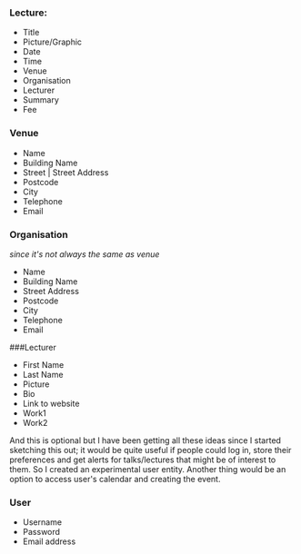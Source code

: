 ### Lecture:* Title * Picture/Graphic * Date* Time* Venue * Organisation * Lecturer * Summary * Fee### Venue* Name * Building Name * Street | Street Address * Postcode * City * Telephone * Email### Organisation _since it's not always the same as venue_* Name * Building Name * Street Address * Postcode * City * Telephone* Email###Lecturer* First Name * Last Name * Picture * Bio * Link to website * Work1 * Work2 And this is optional but I have been getting all these ideas since I started sketching this out; it would be quite useful if people could log in, store their preferences and get alerts for talks/lectures that might be of interest to them. So I created an experimental user entity. Another thing would be an option to access user's calendar and creating the event.### User* Username * Password * Email address 